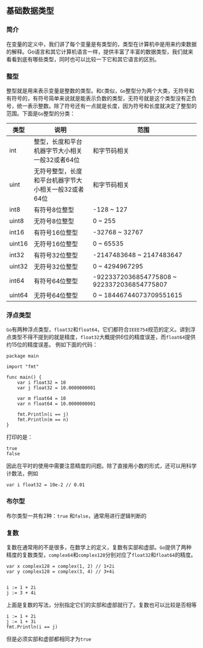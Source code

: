 ## 基础数据类型

### 简介
在变量的定义中，我们讲了每个变量是有类型的，类型在计算机中是用来约束数据的解释。Go语言和其它计算机语言一样，提供丰富了丰富的数据类型，我们就来看看到底有哪些类型，同时也可以比较一下它和其它语言的区别。

### 整型
整型就是用来表示变量是整数的类型。和``C``类似，``Go``整型分为两个大类，无符号和有符号的，有符号简单来说就是能表示负数的类型，无符号就是这个类型没有正负号，统一表示整数。除了符号还有一点就是长度，因为符号和长度就决定了整型的范围。下面是``Go``整型的分类：

|类型|说明|范围|
|---|---|---|
|int|整型，长度和平台机器字节大小相关一般32或者64位|和字节码相关|
|uint|无符号整型，长度和平台机器字节大小相关一般32或者64位|和字节码相关|
|int8|有符号8位整型|-128 ~ 127|
|uint8|无符号8位整型|0 ~ 255|
|int16|有符号16位整型|-32768 ~ 32767|
|uint16|无符号16位整型|0 ~ 65535|
|int32|有符号32位整型|-2147483648 ~ 2147483647|
|uint32|无符号32位整型|0 ~ 4294967295|
|int64|有符号64位整型|-9223372036854775808 ~ 9223372036854775807|
|uint64|无符号64位整型|0 ~ 18446744073709551615|

### 浮点类型
``Go``有两种浮点类型，``float32``和``float64``，它们都符合``IEEE754``规范的定义。讲到浮点类型不得不提到的就是精度，``float32``大概提供6位的精度误差，而``float64``提供约15位的精度误差。
例如下面的代码：
```
package main

import "fmt"

func main() {
	var i float32 = 10
	var j float32 = 10.0000000001

    var m float64 = 10
	var n float64 = 10.0000000001

	fmt.Println(i == j)
    fmt.Println(m == n)
}
```
打印的是：
```
true
false
```
因此在平时的使用中需要注意精度的问题。除了直接用小数的形式，还可以用科学计数法，例如
```
var i float32 = 10e-2 // 0.01
```

### 布尔型
布尔类型一共有2种：``true`` 和``false``，通常用进行逻辑判断的

### 复数
复数在通常用的不是很多，在数学上的定义，复数有实部和虚部。``Go``提供了两种精度的复数类型，``complex64``和``complex128``分别对应了``float32``和``float64``的精度。

```
var x complex128 = complex(1, 2) // 1+2i
var y complex128 = complex(3, 4) // 3+4i


i := 1 + 2i
j := 3 + 4i
```
上面是复数的写法，分别指定它们的实部和虚部就行了。复数也可以比较是否相等
```
i := 1 + 2i
j := 1 + 3i
fmt.Println(i == j)
```
但是必须实部和虚部都相同才为``true``
